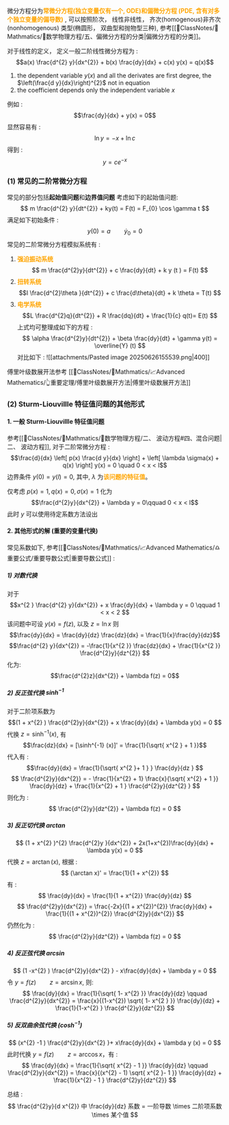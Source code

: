 微分方程分为<b><mark style="background: transparent; color: orange">常微分方程(独立变量仅有一个, ODE)和偏微分方程 (PDE,  含有对多个独立变量的偏导数)</mark></b> , 可以按照阶次， 线性非线性， 齐次(homogenous)非齐次 (nonhomogenous)  类型(椭圆形， 双曲型和抛物型三种), 参考[[📘ClassNotes/📐Mathmatics/🧩数学物理方程/五、偏微分方程的分类|偏微分方程的分类]]。  

对于线性的定义， 定义一般二阶线性微分方程为 :  
$$a(x)  \frac{d^{2} y}{dx^{2}}  +  b(x)  \frac{dy}{dx} + c(x) y(x)  = q(x)$$

1.  the dependent variable $y(x)$  and  all the derivates  are first degree,  the  $\left(\frac{d y}{dx}\right)^{2}$ not in equation 
2.  the coefficient depends only the  independent variable $x$ 

例如 : 
$$\frac{dy}{dx} +   y(x) = 0$$
显然容易有 :  
$$\ln y   = - x  + \ln c$$
得到 :  
$$y = ce^{-x}$$
### (1) 常见的二阶常微分方程
常见的部分包括**起始值问题**和**边界值问题** 
考虑如下的起始值问题:
$$ m \frac{d^{2} y}{dt^{2}} + ky(t) = F(t) = F_{0} \cos \gamma  t $$
满足如下初始条件 : 
$$y(0) = a \qquad  \dot{y}_{0} = 0$$
常见的二阶常微分方程模拟系统有 : 
1. <b><mark style="background: transparent; color: orange">强迫振动系统</mark></b>
$$
m \frac{d^{2}y}{dt^{2}}   + c \frac{dy}{dt} + k y (t ) = F(t)
$$
2. <b><mark style='background: transparent; color: orange'>扭转系统</mark></b> 
$$I  \frac{d^{2}\theta }{dt^{2}} + c \frac{d\theta}{dt} + k \theta = T(t)  $$
3. <b><mark style='background: transparent; color: orange'>电学系统</mark></b>
$$L \frac{d^{2}q}{dt^{2}}  + R \frac{dq}{dt} + \frac{1}{c} q(t)= E(t)  $$
上式均可整理成如下的方程 : 
$$
\alpha \frac{d^{2}y}{dt^{2}}   +  \beta \frac{dy}{dt}  + \gamma y(t) =  \overline{Y} (t) 
$$
对比如下 : 
![[attachments/Pasted image 20250626155539.png|400]]

傅里叶级数展开法参考 [[📘ClassNotes/📐Mathmatics/📈Advanced Mathematics/👆重要定理/傅里叶级数展开方法|傅里叶级数展开方法]]
### (2) Sturm-Liouvillle 特征值问题的其他形式
#### 1. 一般 Sturm-Liouvillle 特征值问题 
参考[[📘ClassNotes/📐Mathmatics/🧩数学物理方程/二、 波动方程#四、混合问题|二、 波动方程]],  对于二阶常微分方程 : 
$$\frac{d}{dx} \left[  p(x)  \frac{d y}{dx} \right]  + \left[ \lambda \sigma(x) + q(x)  \right] y(x) = 0  \quad 0 < x < l$$
边界条件 $y(0) = y(l) = 0$,  其中, $\lambda$ 为<b><mark style='background: transparent; color: orange'>该问题的特征值</mark></b>。 
 
仅考虑 $p(x) = 1,  q(x) = 0,  \sigma(x) = 1$ 化为 
$$\frac{d^{2}y}{dx^{2}} + \lambda y = 0\qquad  0 < x < l$$
此时 $y$ 可以使用待定系数方法设出 

#### 2. 其他形式的解 (重要的变量代换)
常见系数如下,  参考[[📘ClassNotes/📐Mathmatics/📈Advanced Mathematics/♎重要公式/重要导数公式|重要导数公式]] : 
##### 1) 对数代换
对于
$$x^{2 } \frac{d^{2} y}{dx^{2}} + x \frac{dy}{dx}  + \lambda y = 0 \qquad  1 < x < 2 $$
该问题中可设 $y(x) = f(z)$, 以及 $z = \ln x$  则
$$\frac{dy}{dx} = \frac{dy}{dz} \frac{dz}{dx} = \frac{1}{x}\frac{dy}{dz}$$
$$\frac{d^{2} y}{dx^{2}}  =  -\frac{1}{x^{2 }} \frac{dz}{dx}  + \frac{1}{x^{2 }} \frac{d^{2}y}{dz^{2}} $$
化为: 
$$\frac{d^{2}z}{dx^{2}} +  \lambda f(z) = 0$$
##### 2) 反正弦代换 $\sinh^{-1}$ 
对于二阶项系数为 
$$(1 + x^{2} ) \frac{d^{2}y}{dx^{2}} +  x \frac{dy}{dx} + \lambda y(x) = 0  $$
代换 $z = \sinh^{-1} (x)$,  有 
$$\frac{dz}{dx} = [\sinh^{-1} (x)]' = \frac{1}{\sqrt{ x^{2 } + 1 }}$$
代入有 :  
$$\frac{dy}{dx} = \frac{1}{\sqrt{ x^{2  }+ 1  } } \frac{dy}{dz } $$
$$
\frac{d^{2}y}{dx^{2}}  = - \frac{1}{x^{2} + 1} \frac{x}{\sqrt{ x^{2} + 1 }}  \frac{dy}{dz} +  \frac{1}{x^{2} + 1 } \frac{d^{2}y}{dz^{2} } 
$$
则化为 : 
$$
\frac{d^{2}y}{dz^{2}}  + \lambda f(z) = 0   
$$

##### 3) 反正切代换 $\arctan$ 
$$
(1 + x^{2} )^{2} \frac{d^{2}y }{dx^{2}}  + 2x(1+x^{2})\frac{dy}{dx} + \lambda y(x) = 0   
$$
代换 $z =  \arctan (x)$,  根据 :
$$
(\arctan x)' = \frac{1}{1 + x^{2}} 
$$
有 : 
$$
\frac{dy}{dx} = \frac{1}{1 + x^{2}} \frac{dy}{dz}  
$$
$$
\frac{d^{2}y}{dx^{2}}  =   \frac{-2x}{(1 + x^{2})^{2}} \frac{dy}{dx}  + 
\frac{1}{(1 + x^{2})^{2}} \frac{d^{2}y}{dx^{2}} $$
仍然化为 : 
$$
\frac{d^{2}y}{dz^{2}}  + \lambda f(z) = 0   
$$
##### 4) 反正弦代换 $\arcsin$ 
$$
(1 -x^{2} ) \frac{d^{2}y}{dx^{2} } - x\frac{dy}{dx}  + \lambda y = 0
$$
令  $y = f(z) \qquad z = \arcsin x$, 则: 
$$
\frac{dy}{dx} = \frac{1}{\sqrt{  1- x^{2} }} \frac{dy}{dz} \qquad  \frac{d^{2}y}{dx^{2}} = \frac{x}{(1-x^{2}) \sqrt{ 1- x^{2 } }}   \frac{dy}{dz} + \frac{1}{1-x^{2} } \frac{d^{2}y}{dz^{2}} 
$$
##### 5) 反双曲余弦代换 ($\cosh^{-1}$)
$$
(x^{2} -1 ) \frac{d^{2}y}{dx^{2}  }+ x\frac{dy}{dx}   + \lambda y (x) = 0 
$$
此时代换 $y = f(z) \qquad z=\arccos x$，有 : 
$$
\frac{dy}{dx} = \frac{1}{\sqrt{  x^{2} - 1 }} \frac{dy}{dz} \qquad  \frac{d^{2}y}{dx^{2}} = \frac{x}{(x^{2} - 1) \sqrt{ x^{2 }- 1  }}   \frac{dy}{dz} + \frac{1}{x^{2}  - 1 } \frac{d^{2}y}{dz^{2}} 
$$

总结 : 
$$
\frac{d^{2}y}{d x^{2}}  中 \frac{dy}{dz} 系数 = 一阶导数 \times   二阶项系数  \times  某个值
$$

